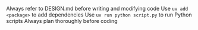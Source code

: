 Always refer to DESIGN.md before writing and modifying code
Use `uv add <package>` to add dependencies
Use `uv run python script.py` to run Python scripts
Always plan thoroughly before coding